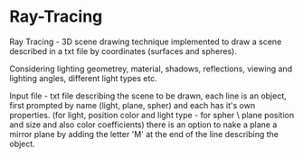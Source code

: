 # Ray-Tracing

Ray Tracing - 3D scene drawing technique implemented to draw a scene described in a txt file by coordinates (surfaces and spheres).

Considering lighting geometrey, material, shadows, reflections, viewing and lighting angles, different light types etc.

Input file - txt file describing the scene to be drawn, each line is an object, first prompted by name (light, plane, spher) and each has it's own properties. (for light, position color and light type - for spher \ plane position and size and also color coefficients) there is an option to nake a plane a mirror plane by adding the letter 'M' at the end of the line describing the object.
